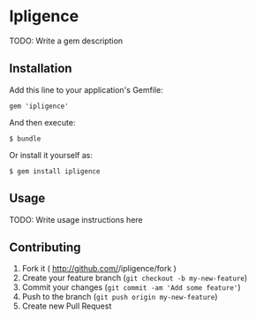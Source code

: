 # Ipligence

TODO: Write a gem description

## Installation

Add this line to your application's Gemfile:

    gem 'ipligence'

And then execute:

    $ bundle

Or install it yourself as:

    $ gem install ipligence

## Usage

TODO: Write usage instructions here

## Contributing

1. Fork it ( http://github.com/<my-github-username>/ipligence/fork )
2. Create your feature branch (`git checkout -b my-new-feature`)
3. Commit your changes (`git commit -am 'Add some feature'`)
4. Push to the branch (`git push origin my-new-feature`)
5. Create new Pull Request
